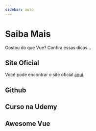 ```yaml
---
sidebar: auto
---
```


# Saiba Mais

Gostou do que Vue? Confira essas dicas...

## Site Oficial

Você pode encontrar o site oficial [aqui](https://vuejs.org/).

## Github

## Curso na Udemy

## Awesome Vue


